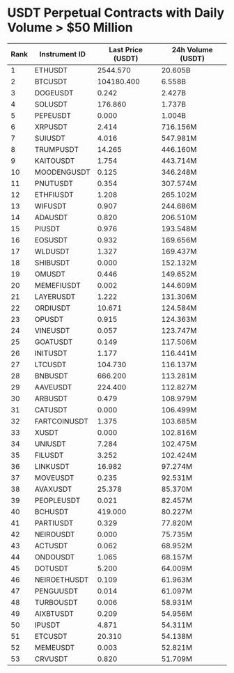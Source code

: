 # USDT Perpetual Contracts with Daily Volume > $50 Million

| Rank | Instrument ID | Last Price (USDT) | 24h Volume (USDT) |
|------|---------------|-------------------|-------------------|
| 1 | ETHUSDT | 2544.570 | 20.605B |
| 2 | BTCUSDT | 104180.400 | 6.558B |
| 3 | DOGEUSDT | 0.242 | 2.427B |
| 4 | SOLUSDT | 176.860 | 1.737B |
| 5 | PEPEUSDT | 0.000 | 1.004B |
| 6 | XRPUSDT | 2.414 | 716.156M |
| 7 | SUIUSDT | 4.016 | 547.981M |
| 8 | TRUMPUSDT | 14.265 | 446.160M |
| 9 | KAITOUSDT | 1.754 | 443.714M |
| 10 | MOODENGUSDT | 0.125 | 346.248M |
| 11 | PNUTUSDT | 0.354 | 307.574M |
| 12 | ETHFIUSDT | 1.208 | 265.102M |
| 13 | WIFUSDT | 0.907 | 244.686M |
| 14 | ADAUSDT | 0.820 | 206.510M |
| 15 | PIUSDT | 0.976 | 193.548M |
| 16 | EOSUSDT | 0.932 | 169.656M |
| 17 | WLDUSDT | 1.327 | 169.437M |
| 18 | SHIBUSDT | 0.000 | 152.132M |
| 19 | OMUSDT | 0.446 | 149.652M |
| 20 | MEMEFIUSDT | 0.002 | 144.609M |
| 21 | LAYERUSDT | 1.222 | 131.306M |
| 22 | ORDIUSDT | 10.671 | 124.584M |
| 23 | OPUSDT | 0.915 | 124.363M |
| 24 | VINEUSDT | 0.057 | 123.747M |
| 25 | GOATUSDT | 0.149 | 117.506M |
| 26 | INITUSDT | 1.177 | 116.441M |
| 27 | LTCUSDT | 104.730 | 116.137M |
| 28 | BNBUSDT | 666.200 | 113.281M |
| 29 | AAVEUSDT | 224.400 | 112.827M |
| 30 | ARBUSDT | 0.479 | 108.979M |
| 31 | CATUSDT | 0.000 | 106.499M |
| 32 | FARTCOINUSDT | 1.375 | 103.685M |
| 33 | XUSDT | 0.000 | 102.816M |
| 34 | UNIUSDT | 7.284 | 102.475M |
| 35 | FILUSDT | 3.252 | 102.424M |
| 36 | LINKUSDT | 16.982 | 97.274M |
| 37 | MOVEUSDT | 0.235 | 92.531M |
| 38 | AVAXUSDT | 25.378 | 85.370M |
| 39 | PEOPLEUSDT | 0.021 | 82.457M |
| 40 | BCHUSDT | 419.000 | 80.227M |
| 41 | PARTIUSDT | 0.329 | 77.820M |
| 42 | NEIROUSDT | 0.000 | 75.735M |
| 43 | ACTUSDT | 0.062 | 68.952M |
| 44 | ONDOUSDT | 1.065 | 68.157M |
| 45 | DOTUSDT | 5.200 | 64.009M |
| 46 | NEIROETHUSDT | 0.109 | 61.963M |
| 47 | PENGUUSDT | 0.014 | 61.097M |
| 48 | TURBOUSDT | 0.006 | 58.931M |
| 49 | AIXBTUSDT | 0.209 | 54.956M |
| 50 | IPUSDT | 4.871 | 54.311M |
| 51 | ETCUSDT | 20.310 | 54.138M |
| 52 | MEMEUSDT | 0.003 | 52.821M |
| 53 | CRVUSDT | 0.820 | 51.709M |
